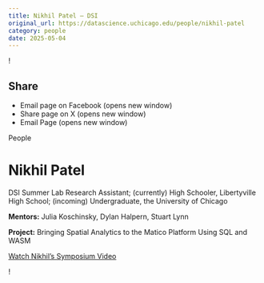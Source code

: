```yaml
---
title: Nikhil Patel – DSI
original_url: https://datascience.uchicago.edu/people/nikhil-patel
category: people
date: 2025-05-04
---
```


<!-- Table-like structure detected -->

!

## Share

* Email page on Facebook (opens new window)
* Share page on X (opens new window)
* Email Page (opens new window)

<!-- Table-like structure detected -->

People

# Nikhil Patel

DSI Summer Lab Research Assistant; (currently) High Schooler, Libertyville High School; (incoming) Undergraduate, the University of Chicago

**Mentors:** Julia Koschinsky, Dylan Halpern, Stuart Lynn

**Project:** Bringing Spatial Analytics to the Matico Platform Using SQL and WASM

[Watch Nikhil’s Symposium Video](https://youtu.be/J6FtJ2VYcxQ)

!